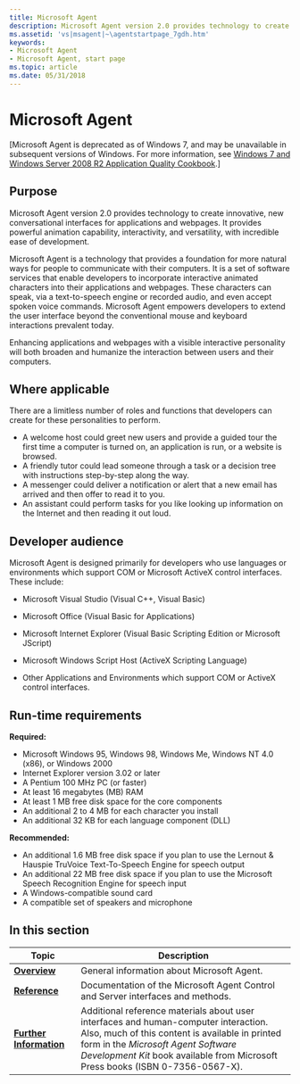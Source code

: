 ```yaml
---
title: Microsoft Agent
description: Microsoft Agent version 2.0 provides technology to create innovative, new conversational interfaces for applications and webpages.
ms.assetid: 'vs|msagent|~\agentstartpage_7gdh.htm'
keywords:
- Microsoft Agent
- Microsoft Agent, start page
ms.topic: article
ms.date: 05/31/2018
---
```


# Microsoft Agent

\[Microsoft Agent is deprecated as of Windows 7, and may be unavailable in subsequent versions of Windows. For more information, see [Windows 7 and Windows Server 2008 R2 Application Quality Cookbook](../win7appqual/windows-7-application-quality-cookbook.md).\]

## Purpose

Microsoft Agent version 2.0 provides technology to create innovative, new conversational interfaces for applications and webpages. It provides powerful animation capability, interactivity, and versatility, with incredible ease of development.

Microsoft Agent is a technology that provides a foundation for more natural ways for people to communicate with their computers. It is a set of software services that enable developers to incorporate interactive animated characters into their applications and webpages. These characters can speak, via a text-to-speech engine or recorded audio, and even accept spoken voice commands. Microsoft Agent empowers developers to extend the user interface beyond the conventional mouse and keyboard interactions prevalent today.

Enhancing applications and webpages with a visible interactive personality will both broaden and humanize the interaction between users and their computers.

## Where applicable

There are a limitless number of roles and functions that developers can create for these personalities to perform.

-   A welcome host could greet new users and provide a guided tour the first time a computer is turned on, an application is run, or a website is browsed.
-   A friendly tutor could lead someone through a task or a decision tree with instructions step-by-step along the way.
-   A messenger could deliver a notification or alert that a new email has arrived and then offer to read it to you.
-   An assistant could perform tasks for you like looking up information on the Internet and then reading it out loud.

## Developer audience

Microsoft Agent is designed primarily for developers who use languages or environments which support COM or Microsoft ActiveX control interfaces. These include:

-   Microsoft Visual Studio (Visual C++, Visual Basic)

-   Microsoft Office (Visual Basic for Applications)

-   Microsoft Internet Explorer (Visual Basic Scripting Edition or Microsoft JScript)

-   Microsoft Windows Script Host (ActiveX Scripting Language)

-   Other Applications and Environments which support COM or ActiveX control interfaces.

## Run-time requirements

**Required:**

-   Microsoft Windows 95, Windows 98, Windows Me, Windows NT 4.0 (x86), or Windows 2000
-   Internet Explorer version 3.02 or later
-   A Pentium 100 MHz PC (or faster)
-   At least 16 megabytes (MB) RAM
-   At least 1 MB free disk space for the core components
-   An additional 2 to 4 MB for each character you install
-   An additional 32 KB for each language component (DLL)

**Recommended:**

-   An additional 1.6 MB free disk space if you plan to use the Lernout & Hauspie TruVoice Text-To-Speech Engine for speech output
-   An additional 22 MB free disk space if you plan to use the Microsoft Speech Recognition Engine for speech input
-   A Windows-compatible sound card
-   A compatible set of speakers and microphone

## In this section



| Topic                                                          | Description                                                                                                                                                                                                                                                                          |
|----------------------------------------------------------------|--------------------------------------------------------------------------------------------------------------------------------------------------------------------------------------------------------------------------------------------------------------------------------------|
| [**Overview**](introduction-to-microsoft-agent.md)<br/> | General information about Microsoft Agent. <br/>                                                                                                                                                                                                                               |
| [**Reference**](programming-microsoft-agent.md)<br/>    | Documentation of the Microsoft Agent Control and Server interfaces and methods.<br/>                                                                                                                                                                                           |
| [**Further Information**](bibliography.md)<br/>         | Additional reference materials about user interfaces and human-computer interaction.<br/> Also, much of this content is available in printed form in the *Microsoft Agent Software Development Kit* book available from Microsoft Press books (ISBN 0-7356-0567-X).<br/> |



 

 

